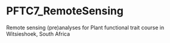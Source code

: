 # PFTC7_RemoteSensing
Remote sensing (pre)analyses for Plant functional trait course in Witsieshoek, South Africa
